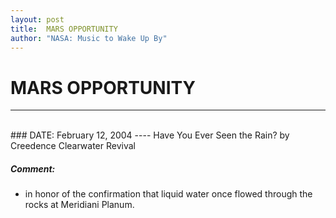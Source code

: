 ```yaml
---
layout: post
title:  MARS OPPORTUNITY
author: "NASA: Music to Wake Up By"
---
```


# MARS OPPORTUNITY
----
<br/>
### DATE: February 12, 2004
----
Have You Ever Seen the Rain? by Creedence Clearwater Revival

##### Comment:
* in honor of the confirmation that liquid water once flowed through the rocks at Meridiani Planum.
